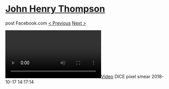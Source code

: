# [John Henry Thompson](../README.md)
post Facebook.com
[< Previous](2018-10-17-3.md) [Next >](2018-10-13-1.md)

[![](../media/2018-10-17/DICE-pixel-smear-1.mp4)](../README.md)
DICE pixel smear
2018-10-17 14:17:14